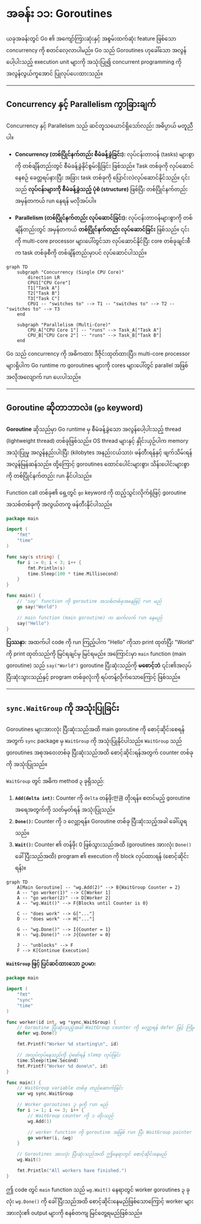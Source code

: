 # အခန်း ၁၁: Goroutines

ယခုအခန်းတွင် Go ၏ အကျော်ကြားဆုံးနှင့် အစွမ်းထက်ဆုံး feature ဖြစ်သော concurrency ကို စတင်လေ့လာပါမည်။ Go သည် Goroutines ဟုခေါ်သော အလွန်ပေါ့ပါးသည့် execution unit များကို အသုံးပြု၍ concurrent programming ကို အလွန်လွယ်ကူအောင် ပြုလုပ်ပေးထားသည်။

---

## Concurrency နှင့် Parallelism ကွာခြားချက်

Concurrency နှင့် Parallelism သည် ဆင်တူသယောင်ရှိသော်လည်း အဓိပ္ပာယ် မတူညီပါ။

*   **Concurrency (တစ်ပြိုင်နက်တည်း စီမံခန့်ခွဲခြင်း):** လုပ်ငန်းတာဝန် (tasks) များစွာကို တစ်ချိန်တည်းတွင် စီမံခန့်ခွဲနိုင်စွမ်းရှိခြင်း ဖြစ်သည်။ Task တစ်ခုကို လုပ်ဆောင်နေစဉ် ခေတ္တရပ်နားပြီး အခြား task တစ်ခုကို ပြောင်းလဲလုပ်ဆောင်နိုင်သည်။ ၎င်းသည် **လုပ်ငန်းများကို စီမံခန့်ခွဲသည့် ပုံစံ (structure)** ဖြစ်ပြီး တစ်ပြိုင်နက်တည်း အမှန်တကယ် run နေရန် မလိုအပ်ပါ။

*   **Parallelism (တစ်ပြိုင်နက်တည်း လုပ်ဆောင်ခြင်း):** လုပ်ငန်းတာဝန်များစွာကို တစ်ချိန်တည်းတွင် အမှန်တကယ် **တစ်ပြိုင်နက်တည်း လုပ်ဆောင်ခြင်း** ဖြစ်သည်။ ၎င်းကို multi-core processor များပေါ်တွင်သာ လုပ်ဆောင်နိုင်ပြီး core တစ်ခုချင်းစီက task တစ်ခုစီကို တစ်ချိန်တည်းမှာပင် လုပ်ဆောင်ပါသည်။

```mermaid
graph TD
    subgraph "Concurrency (Single CPU Core)"
        direction LR
        CPU1["CPU Core"]
        T1["Task A"]
        T2["Task B"]
        T3["Task C"]
        CPU1 -- "switches to" --> T1 -- "switches to" --> T2 -- "switches to" --> T3
    end

    subgraph "Parallelism (Multi-Core)"
        CPU_A["CPU Core 1"] -- "runs" --> Task_A["Task A"]
        CPU_B["CPU Core 2"] -- "runs" --> Task_B["Task B"]
    end
```

Go သည် concurrency ကို အဓိကထား ဒီဇိုင်းထုတ်ထားပြီး၊ multi-core processor များရှိပါက Go runtime က goroutines များကို cores များပေါ်တွင် parallel အဖြစ် အလိုအလျောက် run ပေးပါသည်။

---

## Goroutine ဆိုတာဘာလဲ။ (`go` keyword)

**Goroutine** ဆိုသည်မှာ Go runtime မှ စီမံခန့်ခွဲသော အလွန်ပေါ့ပါးသည့် thread (lightweight thread) တစ်ခုဖြစ်သည်။ OS thread များနှင့် နှိုင်းယှဉ်ပါက memory အသုံးပြုမှု အလွန်နည်းပါးပြီး (kilobytes အနည်းငယ်သာ)၊ ဖန်တီးရန်နှင့် ဖျက်သိမ်းရန် အလွန်မြန်ဆန်သည်။ ထို့ကြောင့် goroutines ထောင်ပေါင်းများစွာ၊ သိန်းပေါင်းများစွာကို တစ်ပြိုင်နက်တည်း run နိုင်ပါသည်။

Function call တစ်ခု၏ ရှေ့တွင် `go` keyword ကို ထည့်သွင်းလိုက်ရုံဖြင့် goroutine အသစ်တစ်ခုကို အလွယ်တကူ ဖန်တီးနိုင်ပါသည်။

```go
package main

import (
    "fmt"
    "time"
)

func say(s string) {
    for i := 0; i < 3; i++ {
        fmt.Println(s)
        time.Sleep(100 * time.Millisecond)
    }
}

func main() {
    // 'say' function ကို goroutine အသစ်တစ်ခုအနေဖြင့် run မည်
    go say("World")

    // main function (main goroutine) က ဆက်လက် run နေမည်
    say("Hello")
}
```

**ပြဿနာ:** အထက်ပါ code ကို run ကြည့်ပါက "Hello" ကိုသာ print ထုတ်ပြီး "World" ကို print ထုတ်သည်ကို မြင်ရချင်မှ မြင်ရမည်။ အကြောင်းမှာ `main` function (main goroutine) သည် `say("World")` goroutine ပြီးဆုံးသည်ကို **မစောင့်ဘဲ** ၎င်း၏အလုပ် ပြီးဆုံးသွားသည်နှင့် program တစ်ခုလုံးကို ရပ်တန့်လိုက်သောကြောင့် ဖြစ်သည်။

---

## `sync.WaitGroup` ကို အသုံးပြုခြင်း

Goroutines များအားလုံး ပြီးဆုံးသည်အထိ main goroutine ကို စောင့်ဆိုင်းစေရန်အတွက် `sync` package မှ `WaitGroup` ကို အသုံးပြုနိုင်ပါသည်။ `WaitGroup` သည် goroutines အစုအဝေးတစ်ခု ပြီးဆုံးသည်အထိ စောင့်ဆိုင်းရန်အတွက် counter တစ်ခုကို အသုံးပြုသည်။

`WaitGroup` တွင် အဓိက method ၃ ခုရှိသည်:

1.  **`Add(delta int)`:** Counter ကို `delta` တန်ဖိုး만큼 တိုးရန်။ စတင်မည့် goroutine အရေအတွက်ကို သတ်မှတ်ရန် အသုံးပြုသည်။
2.  **`Done()`:** Counter ကို ၁ လျှော့ရန်။ Goroutine တစ်ခု ပြီးဆုံးသည့်အခါ ခေါ်ယူရသည်။
3.  **`Wait()`:** Counter ၏ တန်ဖိုး 0 ဖြစ်သွားသည်အထိ (goroutines အားလုံး `Done()` ခေါ်ပြီးသည်အထိ) program ၏ execution ကို block လုပ်ထားရန် (စောင့်ဆိုင်းရန်)။

```mermaid
graph TD
    A[Main Goroutine] -- "wg.Add(2)" --> B{WaitGroup Counter = 2}
    A -- "go worker(1)" --> C[Worker 1]
    A -- "go worker(2)" --> D[Worker 2]
    A -- "wg.Wait()" --> F{Blocks until Counter is 0}
    
    C -- "does work" --> G["..."]
    D -- "does work" --> H["..."]

    G -- "wg.Done()" --> I{Counter = 1}
    H -- "wg.Done()" --> J{Counter = 0}

    J -- "unblocks" --> F
    F --> K[Continue Execution]
```

**`WaitGroup` ဖြင့် ပြင်ဆင်ထားသော ဥပမာ:**

```go
package main

import (
    "fmt"
    "sync"
    "time"
)

func worker(id int, wg *sync.WaitGroup) {
    // Goroutine ပြီးဆုံးသည့်အခါ WaitGroup counter ကို လျှော့ရန် defer ဖြင့် ကြိုတင်သတ်မှတ်ထားသည်
    defer wg.Done()

    fmt.Printf("Worker %d starting\n", id)

    // အလုပ်လုပ်နေသည်ကို ပုံဖော်ရန် sleep လုပ်ခြင်း
    time.Sleep(time.Second)
    fmt.Printf("Worker %d done\n", id)
}

func main() {
    // WaitGroup variable တစ်ခု တည်ဆောက်ခြင်း
    var wg sync.WaitGroup

    // Worker goroutines ၃ ခုကို run မည်
    for i := 1; i <= 3; i++ {
        // WaitGroup counter ကို ၁ တိုးသည်
        wg.Add(1)

        // worker function ကို goroutine အဖြစ် run ပြီး WaitGroup pointer ကို pass လုပ်သည်
        go worker(i, &wg)
    }

    // Goroutines အားလုံး ပြီးဆုံးသည်အထိ ဤနေရာတွင် စောင့်ဆိုင်းနေမည်
    wg.Wait()

    fmt.Println("All workers have finished.")
}
```

ဤ code တွင် `main` function သည် `wg.Wait()` နေရာတွင် worker goroutines ၃ ခုလုံး `wg.Done()` ကို ခေါ်ပြီးသည်အထိ စောင့်ဆိုင်းနေမည်ဖြစ်သောကြောင့် worker များအားလုံး၏ output များကို စနစ်တကျ မြင်တွေ့ရမည်ဖြစ်သည်။